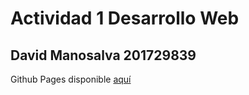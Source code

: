 # Actividad 1 Desarrollo Web
## David Manosalva 201729839
Github Pages disponible [aquí](https://dfmanosalva.github.io/Actividad-1-Web/)
